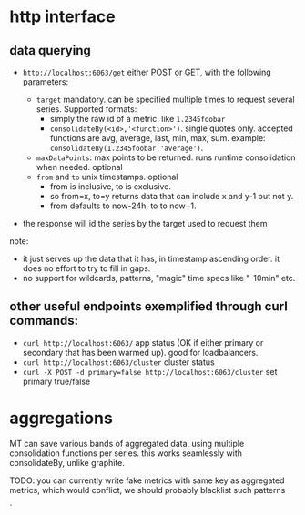 
# http interface

## data querying
* `http://localhost:6063/get` either POST or GET, with the following parameters:
  * `target` mandatory. can be specified multiple times to request several series. Supported formats:
    * simply the raw id of a metric. like `1.2345foobar`
    * `consolidateBy(<id>,'<function>')`. single quotes only. accepted functions are avg, average, last, min, max, sum.
       example: `consolidateBy(1.2345foobar,'average')`.
  * `maxDataPoints`: max points to be returned. runs runtime consolidation when needed. optional
  * `from` and `to` unix timestamps. optional
    * from is inclusive, to is exclusive.
    * so from=x, to=y returns data that can include x and y-1 but not y.
    * from defaults to now-24h, to to now+1.

* the response will id the series by the target used to request them

note:
* it just serves up the data that it has, in timestamp ascending order. it does no effort to try to fill in gaps.
* no support for wildcards, patterns, "magic" time specs like "-10min" etc.

## other useful endpoints exemplified through curl commands:

* `curl http://localhost:6063/` app status (OK if either primary or secondary that has been warmed up). good for loadbalancers.
* `curl http://localhost:6063/cluster` cluster status
* `curl -X POST -d primary=false http://localhost:6063/cluster` set primary true/false


# aggregations

MT can save various bands of aggregated data, using multiple consolidation functions per series. this works seamlessly with consolidateBy, unlike graphite.

TODO: you can currently write fake metrics with same key as aggregated metrics, which would conflict, we should probably blacklist such patterns

`
